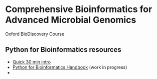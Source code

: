 # Comprehensive Bioinformatics for Advanced Microbial Genomics 
Oxford BioDiscovery Course

## Python for Bioinformatics resources 
- [Quick 30 min intro](https://github.com/acarafat/AdvMicGen/blob/main/Py4Bio/python_fundamentals_cheatsheet.md)
- [Python for Bioinformatics Handbook](https://arftrhmn.net/python-for-bioinformatics/) (work in progress)
- 
